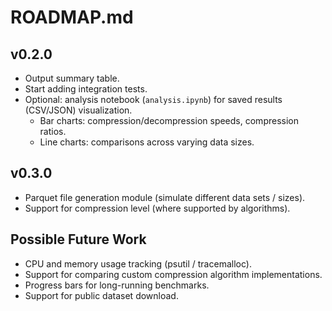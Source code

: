 # ROADMAP.md

## v0.2.0

- Output summary table.
- Start adding integration tests.
- Optional: analysis notebook (`analysis.ipynb`) for saved results (CSV/JSON) visualization.
    - Bar charts: compression/decompression speeds, compression ratios.
    - Line charts: comparisons across varying data sizes.

## v0.3.0

- Parquet file generation module (simulate different data sets / sizes).
- Support for compression level (where supported by algorithms).

## Possible Future Work

- CPU and memory usage tracking (psutil / tracemalloc).
- Support for comparing custom compression algorithm implementations.
- Progress bars for long-running benchmarks.
- Support for public dataset download.
